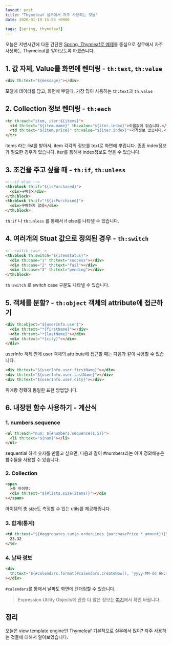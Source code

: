 ```yaml
---
layout: post
title: "Thymeleaf 실무에서 자주 사용하는 것들"
date: 2020-01-19 15:59 +0900
 
tags: [spring, thymeleaf]
---
```



오늘은 저번시간에 다룬 간단한 [Spring, Thymleaf로 예제](https://umanking.github.io/spring/spring-thymeleaf/)를 중심으로 실무에서 자주 사용하는 Thymeleaf를 알아보도록 하겠습니다.

## 1. 값 자체, Value를 화면에 렌더링 - `th:text`, `th:value`

```html
<div th:text="${message}"></div>
```

모델에 데이터를 담고, 화면에 뿌릴때, 가장 많이 사용하는 `th:text`과 `th:value`

## 2. Collection 정보 렌더링 - `th:each`

```html
<tr th:each="item, iter:${items}">
  <td th:text="${item.name}" th:value="${iter.index}">이름값이 없습니다.</td>
  <td th:text="${item.price}" th:value="${iter.index}">가격정보 없습니다.</td>
</tr>
```

items 라는 list를 받아서, item 각각의 정보를 text로 화면에 뿌립니다. 종종 index정보가 필요한 경우가 있습니다.
iter를 통해서 index정보도 얻을 수 있습니다.

## 3. 조건을 주고 싶을 때 - `th:if`, `th:unless`

```html
<!--if else -->
<th:block th:if="${isPurchased}">
  <div>구매함</div>
</th:block>
<th:block th:if="!${isPurchased}">
  <div>구매하지 않음</div>
</th:block>
```

`th:if` 나 `th:unless` 를 통해서 if else를 나타낼 수 있습니다.

## 4. 여러개의 Stuat 값으로 정의된 경우 - `th:switch`

```html
<!--switch case-->
<th:block th:switch="${itemStatus}">
  <div th:case="1" th:text="success"></div>
  <div th:case="2" th:text="fail"></div>
  <div th:case="3" th:text="pending"></div>
</th:block>
```

`th:switch` 로 switch case 구문도 나타낼 수 있습니다.

## 5. 객체를 분할? - `th:object` 객체의 attribute에 접근하기

```html
<div th:object="${userInfo.user}">
  <div th:text="*{firstName}"></div>
  <div th:text="*{lastName}"></div>
  <div th:text="*{city}"></div>
</div>
```

userInfo 객체 안에 user 객체의 attribute에 접근할 때는 다음과 같이 사용할 수 있습니다.

```html
<div th:text="${userInfo.user.firstName}"></div>
<div th:text="${userInfo.user.lastName}"></div>
<div th:text="${userInfo.user.city}"></div>
```

위에랑 정확히 동일한 표현 방법입니다.

## 6. 내장된 함수 사용하기 - 계산식

### 1. numbers.sequence

```html
<ul th:each="num: ${#numbers.sequence(1,5)}">
  <li th:text="${num}"></li>
</ul>
```

sequential 하게 숫자를 만들고 싶으면, 다음과 같이 #numbers라는 이미 정의해놓은 함수들을 사용할 수 있습니다.

### 2. Collection

```html
<span
  >총 아이템:
  <div th:text="${#lists.size(items)}"></div
></span>
```

아이템의 총 size도 측정할 수 있는 utils를 제공해줍니다.

### 3. 합계(통계)

```html
<td th:text="${#aggregates.sum(o.orderLines.{purchasePrice * amount})}">
  23.32
</td>
```

### 4. 날짜 정보

```html
<div
  th:text="${#calendars.format(#calendars.createNow(), 'yyyy-MM-dd HH:mm')}"
></div>
```

`#calendars`를 통해서 날짜도 화면에 렌더링할 수 있습니다.

> Expression Utility Objects에 관한 더 많은 정보는 [여기](https://www.docs4dev.com/docs/en/thymeleaf/3.0/reference/using_thymeleaf.html#expression-utility-objects)에서 확인 바랍니다.

## 정리

오늘은 view template engine인 Thymeleaf 기본적으로 실무에서 많이? 자주 사용하는 것들에 대해서 알아보았습니다.
